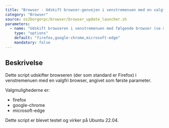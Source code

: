```yaml
---
title: "Browser - Udskift browser-genvejen i venstremenuen med en valgfri browser"
category: "Browser"
source: os2borgerpc/browser/browser_update_launcher.sh
parameters:
  - name: "Udskift browseren i venstremenuen med følgende browser (se muligheder i beskrivelse)"
    type: "options"
    default: "firefox,google-chrome,microsoft-edge"
    mandatory: false
---
```


## Beskrivelse
Dette script udskifter browseren (der som standard er Firefox) i venstremenuen med en valgfri browser, angivet som første parameter.

Valgmulighederne er:
- firefox
- google-chrome
- microsoft-edge

Dette script er blevet testet og virker på Ubuntu 22.04.